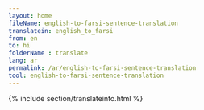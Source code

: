 ```yaml
---
layout: home
fileName: english-to-farsi-sentence-translation
translatein: english_to_farsi
from: en
to: hi
folderName : translate
lang: ar
permalink: /ar/english-to-farsi-sentence-translation
tool: english-to-farsi-sentence-translation
---
```

{% include section/translateinto.html %}